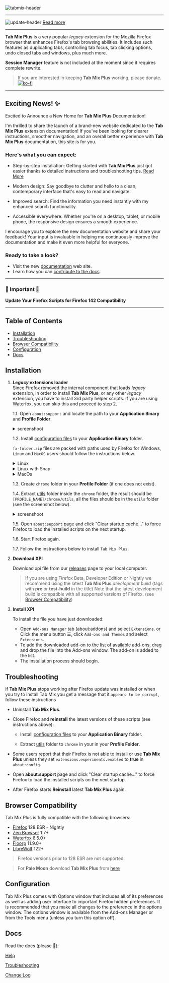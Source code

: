 ![tabmix-header](https://github.com/onemen/TabMixPlus/assets/3650909/232b1106-10ed-4b07-ab7d-53301167a694)

<hr />

![update-header](https://github.com/user-attachments/assets/bbc5b5bb-0e2e-47aa-a1c5-6310548d8d02)
[Read more](https://onemen.github.io/tabmixplus-docs/update)

<hr />

**Tab Mix Plus** is a very popular _legacy_ extension for the Mozilla Firefox browser that enhances
Firefox's tab browsing abilities. It includes such features as duplicating tabs, controlling tab
focus, tab clicking options, undo closed tabs and windows, plus much more.

**Session Manager** feature is not included at the moment since it requires complete rewrite.

> If you are interested in keeping **Tab Mix Plus** working, please donate.
> [![ko-fi](https://ko-fi.com/img/githubbutton_sm.svg)](https://ko-fi.com/M4M71J13A4)

---

## Exciting News! ✨<!-- omit in toc -->

Excited to Announce a New Home for **Tab Mix Plus** Documentation!

I'm thrilled to share the launch of a brand-new website dedicated to the **Tab Mix Plus** extension
documentation! If you've been looking for clearer instructions, smoother navigation, and an overall
better experience with **Tab Mix Plus** documentation, this site is for you.

### Here's what you can expect:

- Step-by-step installation: Getting started with **Tab Mix Plus** just got easier thanks to
  detailed instructions and troubleshooting tips.
  [Read More](https://onemen.github.io/tabmixplus-docs/other/installation/)

- Modern design: Say goodbye to clutter and hello to a clean, contemporary interface that's easy to
  read and navigate.

- Improved search: Find the information you need instantly with my enhanced search functionality.

- Accessible everywhere: Whether you're on a desktop, tablet, or mobile phone, the responsive design
  ensures a smooth experience.

I encourage you to explore the new documentation website and share your feedback! Your input is
invaluable in helping me continuously improve the documentation and make it even more helpful for
everyone.

### Ready to take a look?

- Visit the new [documentation](https://onemen.github.io/tabmixplus-docs/) web site.
- Learn how you can [contribute to the docs](https://github.com/onemen/tabmixplus-docs).

---

### 🚨 Important 🚨<!-- omit in toc -->

**Update Your Firefox Scripts for Firefox 142 Compatibility**

---

## Table of Contents <!-- omit in toc -->

- [Installation](#installation)
- [Troubleshooting](#troubleshooting)
- [Browser Compatibility](#browser-compatibility)
- [Configuration](#configuration)
- [Docs](#docs)

## Installation

1.  **_Legacy_ extensions loader**<br /> Since Firefox removed the internal component that loads
    _legacy_ extension, in order to install **Tab Mix Plus**, or any other _legacy_ extension, you
    have to install 3rd party helper scripts. If you are using Waterfox, you can skip this and
    proceed to step 2.

    1.1. Open `about:support` and locate the path to your **Application Binary** and **Profile
    Folder**.
       <details><summary>screenshoot</summary>

    ![firefox](https://github.com/onemen/TabMixPlus/assets/3650909/e39c4d4e-5bec-47fe-96d7-faba7fab24b2)
       </details>

    1.2. Install
    [configuration files](https://github.com/onemen/TabMixPlus/releases/download/dev-build/fx-folder.zip)
    to your **Application Binary** folder.

    `fx-folder.zip` files are packed with paths used by Firefox for Windows, `Linux` and `MacOS`
    users should follow the instructions below.
       <details>
         <summary>Linux</summary>

         **Note**:
         The default path to Firefox on Linux is typically `/usr/lib/firefox/`.

         **Verify the path**:

         Check the actual path to your Firefox **Application Binary**.
         If it differs from `/usr/lib/firefox/`, replace the path accordingly in the following instructions.

         **Copy the configuration files extracted from `fx-folder.zip`**:

         * copy `config.js` to `/usr/lib/firefox/config.js`
         * copy `config-prefs.js` to `/usr/lib/firefox/browser/defaults/preferences/config-prefs.js`

       </details>

       <details>
         <summary>Linux with Snap</summary>

         **Compatibility Note**:

         `Firefox snap for Linux` versions prior to 108 are not supported.

         **Instructions for Firefox snap 108 or newer**

         **Verify installation path**:

         If you're uncertain about the installation path of your Firefox snap, use the command `snap list firefox` in your terminal to check.

         **Copy the configuration files extracted from `fx-folder.zip`**:

         * copy `config.js` to `/etc/firefox/config.js`
         * copy `config-prefs.js` to `/etc/firefox/defaults/pref/config-prefs.js`


         **Create subfolders if necessary**

         If the folders /defaults or /pref don't exist within /etc/firefox/ create them.

       </details>

       <details>
         <summary>MacOs</summary>

         **Note**:

         The default path to Firefox on MacOs is typically `Firefox.app/Contents/Resources`.

         **Verify the path**:

         Check the actual path to your Firefox **Application Binary**.
         If it differs from `Firefox.app/Contents/Resources`, replace the path accordingly in the following instructions.

         **Copy the configuration files extracted from `fx-folder.zip`**:

         * copy `config.js` to `Firefox.app/Contents/Resources/config.js`
         * copy `config-prefs.js` to `Firefox.app/Contents/Resources/defaults/pref/config-prefs.js`

       </details>

    1.3. Create `chrome` folder in your **Profile Folder** (if one does not exist).

    1.4. Extract [utils](https://github.com/onemen/TabMixPlus/releases/download/dev-build/utils.zip)
    folder inside the `chrome` folder, the result should be `[PROFILE_NAME]/chrome/utils`, all the
    files should be in the `utils` folder (see the screenshot below).

       <details><summary>screenshoot</summary>

    ![firefox](https://github.com/onemen/TabMixPlus/assets/3650909/fc5da575-2c75-493e-8342-34f1142ece4a)
       </details>

    1.5. Open `about:support` page and click "Clear startup cache…" to force Firefox to load the
    installed scripts on the next startup.

    1.6. Start Firefox again.

    1.7. Follow the instructions below to install `Tab Mix Plus`.

1.  **Download XPI**

    Download xpi file from our [releases](https://github.com/onemen/TabMixPlus/releases) page to
    your local computer.

    > If you are using Firefox Beta, Developer Edition or Nightly we recommend using the latest
    > **Tab Mix Plus** _development build_ (tags with **pre** or **test-build** in the title) Note
    > that the latest development build is compatible with all supported versions of Firefox. (see
    > [Browser Compatibility](https://onemen.github.io/tabmixplus-docs/other/installation/#browser-compatibility))

1.  **Install XPI**

    To install the file you have just downloaded:
    - Open `Add-ons Manager` tab (about:addons) and select `Extensions`. or Click the menu button
      ☰, click `Add-ons and Themes` and select `Extensions`.
    - To add the downloaded add-on to the list of available add-ons, drag and drop the file into the
      Add-ons window. The add-on is added to the list.
    - The installation process should begin.

## Troubleshooting

If <b>Tab Mix Plus</b> stops working after Firefox update was installed or when you try to install
Tab Mix you get a message that it `appears to be corrupt`, follow these instructions

- Uninstall **Tab Mix Plus**.
- Close Firefox and **reinstall** the latest versions of these scripts (see instructions above):
  - Install
    [configuration files](https://github.com/onemen/TabMixPlus/releases/download/dev-build/fx-folder.zip)
    to your **Application Binary** folder.

  - Extract [utils](https://github.com/onemen/TabMixPlus/releases/download/dev-build/utils.zip)
    folder to `chrome` in your in your **Profile Folder**.

- Some users report that their Firefox is not able to install or use **Tab Mix Plus** unless they
  set `extensions.experiments.enabled` to **true** in `about:config`.

- Open <b>about:support</b> page and click "Clear startup cache…" to force Firefox to load the
  installed scripts on the next startup.</li>
- After Firefox starts **Reinstall** latest <b>Tab Mix Plus</b> again.

## Browser Compatibility

Tab Mix Plus is fully compatible with the following browsers:

- [Firefox](https://www.mozilla.org/en-US/firefox/all/#product-desktop-release) 128 ESR - Nightly
- [Zen Browser](https://zen-browser.app/) 1.7+
- [Waterfox](https://www.waterfox.net/) 6.5.0+
- [Floorp](https://floorp.app/) 11.9.0+
- [LibreWolf](https://librewolf.net/) 122+

> Firefox versions prior to 128 ESR are not supported.

> For **Pale Moon** download **Tab Mix Plus** from
> [here](https://addons.palemoon.org/addon/tab-mix-plus/)

## Configuration

Tab Mix Plus comes with Options window that includes all of its preferences as well as adding user
interface to important Firefox hidden preferences. It is recommended that you make all changes to
the preference in the options window. The options window is available from the Add-ons Manager or
from the Tools menu (unless you turn this option off).

## Docs

Read the docs (please 🙏):

[Help](https://onemen.github.io/tabmixplus-docs/help/links/)

[Troubleshooting](https://onemen.github.io/tabmixplus-docs/troubleshooting/tabmix-does-not-work/)

[Change Log](https://github.com/onemen/TabMixPlus/releases)
